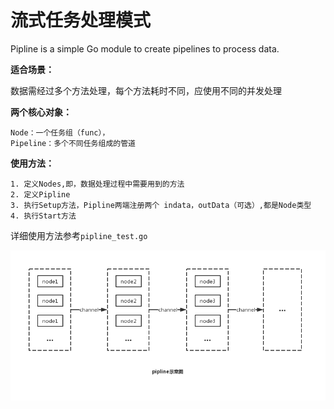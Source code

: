 # 流式任务处理模式

Pipline is a simple Go module to create pipelines to process data.

**适合场景：**

数据需经过多个方法处理，每个方法耗时不同，应使用不同的并发处理

**两个核心对象：**

    Node：一个任务组（func），
    Pipeline：多个不同任务组成的管道

**使用方法：**

    1. 定义Nodes,即，数据处理过程中需要用到的方法
    2. 定义Pipline
    3. 执行Setup方法，Pipline两端注册两个 indata，outData（可选）,都是Node类型
    4. 执行Start方法

详细使用方法参考`pipline_test.go`


![image](https://raw.githubusercontent.com/altairlee/awesomeGo/master/images/pipline.jpg)



